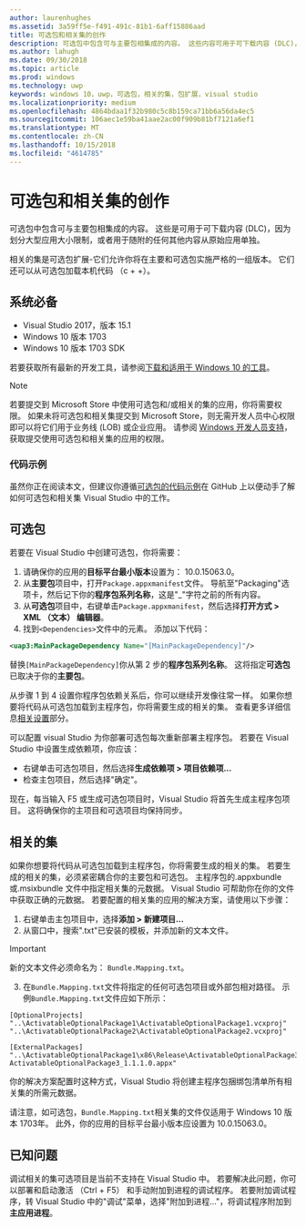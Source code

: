 ```yaml
---
author: laurenhughes
ms.assetid: 3a59ff5e-f491-491c-81b1-6aff15886aad
title: 可选包和相关集的创作
description: 可选包中包含可与主要包相集成的内容。 这些内容可用于可下载内容 (DLC)，因为大小限制而划分大型应用，或者用于随附从原始应用中单独分隔出来的任何其他内容。
ms.author: lahugh
ms.date: 09/30/2018
ms.topic: article
ms.prod: windows
ms.technology: uwp
keywords: windows 10，uwp，可选包，相关的集，包扩展，visual studio
ms.localizationpriority: medium
ms.openlocfilehash: 4864bdaa1f32b980c5c8b159ca71bb6a56da4ec5
ms.sourcegitcommit: 106aec1e59ba41aae2ac00f909b81bf7121a6ef1
ms.translationtype: MT
ms.contentlocale: zh-CN
ms.lasthandoff: 10/15/2018
ms.locfileid: "4614785"
---
```

# <a name="optional-packages-and-related-set-authoring"></a>可选包和相关集的创作
可选包中包含可与主要包相集成的内容。 这些是可用于可下载内容 (DLC)，因为划分大型应用大小限制，或者用于随附的任何其他内容从原始应用单独。

相关的集是可选包扩展-它们允许你将在主要和可选包实施严格的一组版本。 它们还可以从可选包加载本机代码 （c + +）。 

## <a name="prerequisites"></a>系统必备

- Visual Studio 2017，版本 15.1
- Windows 10 版本 1703
- Windows 10 版本 1703 SDK

若要获取所有最新的开发工具，请参阅[下载和适用于 Windows 10 的工具](https://developer.microsoft.com/windows/downloads)。

> [!NOTE]
> 若要提交到 Microsoft Store 中使用可选包和/或相关的集的应用，你将需要权限。 如果未将可选包和相关集提交到 Microsoft Store，则无需开发人员中心权限即可以将它们用于业务线 (LOB) 或企业应用。 请参阅 [Windows 开发人员支持](https://developer.microsoft.com/windows/support)，获取提交使用可选包和相关集的应用的权限。

### <a name="code-sample"></a>代码示例
虽然你正在阅读本文，但建议你遵循[可选包的代码示例](https://github.com/AppInstaller/OptionalPackageSample)在 GitHub 上以便动手了解如何可选包和相关集 Visual Studio 中的工作。

## <a name="optional-packages"></a>可选包
若要在 Visual Studio 中创建可选包，你将需要：
1. 请确保你的应用的**目标平台最小版本**设置为： 10.0.15063.0。
2. 从**主要包**项目中，打开`Package.appxmanifest`文件。 导航至"Packaging"选项卡，然后记下你的**程序包系列名称**，这是"_"字符之前的所有内容。
3. 从**可选包**项目中，右键单击`Package.appxmanifest`，然后选择**打开方式 > XML （文本） 编辑器**。
4. 找到`<Dependencies>`文件中的元素。 添加以下代码：

```XML
<uap3:MainPackageDependency Name="[MainPackageDependency]"/>
```

替换`[MainPackageDependency]`你从第 2 步的**程序包系列名称**。 这将指定**可选包**已取决于你的**主要包**。

从步骤 1 到 4 设置你程序包依赖关系后，你可以继续开发像往常一样。 如果你想要将代码从可选包加载到主程序包，你将需要生成的相关的集。 查看更多详细信息[相关设置](#related_sets)部分。

可以配置 visual Studio 为你部署可选包每次重新部署主程序包。 若要在 Visual Studio 中设置生成依赖项，你应该：

- 右键单击可选包项目，然后选择**生成依赖项 > 项目依赖项...**
- 检查主包项目，然后选择"确定"。 

现在，每当输入 F5 或生成可选包项目时，Visual Studio 将首先生成主程序包项目。 这将确保你的主项目和可选项目均保持同步。

## 相关的集<a name="related_sets"></a>

如果你想要将代码从可选包加载到主程序包，你将需要生成的相关的集。 若要生成的相关的集，必须紧密耦合你的主要包和可选包。 主程序包的.appxbundle 或.msixbundle 文件中指定相关集的元数据。 Visual Studio 可帮助你在你的文件中获取正确的元数据。 若要配置的相关集的应用的解决方案，请使用以下步骤：

1. 右键单击主包项目中，选择**添加 > 新建项目...**
2. 从窗口中，搜索".txt"已安装的模板，并添加新的文本文件。
> [!IMPORTANT]
> 新的文本文件必须命名为： `Bundle.Mapping.txt`。
3. 在`Bundle.Mapping.txt`文件将指定的任何可选包项目或外部包相对路径。 示例`Bundle.Mapping.txt`文件应如下所示：

```syntax
[OptionalProjects]
"..\ActivatableOptionalPackage1\ActivatableOptionalPackage1.vcxproj"
"..\ActivatableOptionalPackage2\ActivatableOptionalPackage2.vcxproj"

[ExternalPackages]
"..\ActivatableOptionalPackage1\x86\Release\ActivatableOptionalPackage3_1.1.1.0\ ActivatableOptionalPackage3_1.1.1.0.appx"
```

你的解决方案配置时这种方式，Visual Studio 将创建主程序包捆绑包清单所有相关集的所需元数据。 

请注意，如可选包，`Bundle.Mapping.txt`相关集的文件仅适用于 Windows 10 版本 1703年。 此外，你的应用的目标平台最小版本应设置为 10.0.15063.0。

## 已知问题<a name="known_issues"></a>

调试相关的集可选项目是当前不支持在 Visual Studio 中。 若要解决此问题，你可以部署和启动激活 （Ctrl + F5） 和手动附加到进程的调试程序。 若要附加调试程序，转 Visual Studio 中的"调试"菜单，选择"附加到进程..."，将调试程序附加到**主应用进程**。